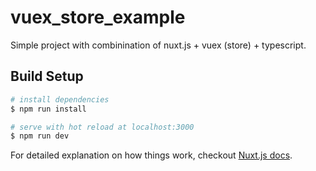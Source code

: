 # vuex_store_example
Simple project with combinination of nuxt.js + vuex (store) + typescript.


## Build Setup
``` bash
# install dependencies
$ npm run install

# serve with hot reload at localhost:3000
$ npm run dev
```

For detailed explanation on how things work, checkout [Nuxt.js docs](https://nuxtjs.org).
